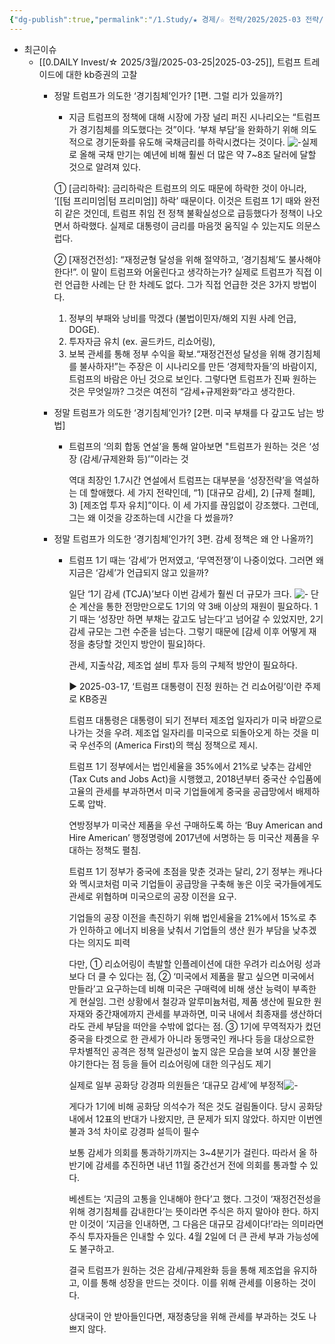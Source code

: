 ```yaml
---
{"dg-publish":true,"permalink":"/1.Study/★ 경제/☆ 전략/2025/2025-03 전략/","created":"2025-03-25T13:58:51.731+09:00","updated":"2025-06-03T20:07:19.573+09:00"}
---
```



- 최근이슈
	- [[0.DAILY Invest/☆ 2025/3월/2025-03-25\|2025-03-25]], 트럼프 트레이드에 대한 kb증권의 고찰
		- 정말 트럼프가 의도한 ‘경기침체’인가? [1편. 그럴 리가 있을까?]
			- 지금 트럼프의 정책에 대해 시장에 가장 널리 퍼진 시나리오는 “트럼프가 경기침체를 의도했다는 것”이다. ‘부채 부담’을 완화하기 위해 의도적으로 경기둔화를 유도해 국채금리를 하락시켰다는 것이다. ![-](/img/user/attachments/Pasted%20image%2020250325143702.png)실제로 올해 국채 만기는 예년에 비해 훨씬 더 많은 약 7~8조 달러에 달할 것으로 알려져 있다.
		  
		  ① [금리하락]: 금리하락은 트럼프의 의도 때문에 하락한 것이 아니라, ‘[[텀 프리미엄\|텀 프리미엄]] 하락’ 때문이다. 이것은 트럼프 1기 때와 완전히 같은 것인데, 트럼프 취임 전 정책 불확실성으로 급등했다가 정책이 나오면서 하락했다. 실제로 대통령이 금리를 마음껏 움직일 수 있는지도 의문스럽다.
		  
		  ② [재정건전성]: “재정균형 달성을 위해 절약하고, ‘경기침체’도 불사해야 한다!”. 이 말이 트럼프와 어울린다고 생각하는가? 실제로 트럼프가 직접 이런 언급한 사례는 단 한 차례도 없다. 그가 직접 언급한 것은 3가지 방법이다. 
		  1) 정부의 부패와 낭비를 막겠다 (불법이민자/해외 지원 사례 언급, DOGE). 
		  2) 투자자금 유치 (ex. 골드카드, 리쇼어링), 
	      3) 보복 관세를 통해 정부 수익을 확보.“재정건전성 달성을 위해 경기침체를 불사하자!”는 주장은 이 시나리오를 만든 ‘경제학자들’의 바람이지, 트럼프의 바람은 아닌 것으로 보인다. 그렇다면 트럼프가 진짜 원하는 것은 무엇일까? 그것은 여전히 “감세+규제완화“라고 생각한다.
	         
		 - 정말 트럼프가 의도한 ‘경기침체’인가? [2편. 미국 부채를 다 갚고도 남는 방법]
			 - 트럼프의 ‘의회 합동 연설’을 통해 알아보면 "트럼프가 원하는 것은 ‘성장 (감세/규제완화 등)’”이라는 것
			   
			   역대 최장인 1.7시간 연설에서 트럼프는 대부분을 ‘성장전략’을 역설하는 데 할애했다. 세 가지 전략인데, “1) [대규모 감세], 2) [규제 철폐], 3) [제조업 투자 유치]”이다. 이 세 가지를 끊임없이 강조했다. 그런데, 그는 왜 이것을 강조하는데 시간을 다 썼을까?
			   
		- 정말 트럼프가 의도한 ‘경기침체’인가?[ 3편. 감세 정책은 왜 안 나올까?]
			- 트럼프 1기 때는 ‘감세’가 먼저였고, ‘무역전쟁’이 나중이었다. 그러면 왜 지금은 ‘감세’가 언급되지 않고 있을까?
			  
			  일단 ‘1기 감세 (TCJA)’보다 이번 감세가 훨씬 더 규모가 크다.
			  ![-](/img/user/attachments/Pasted%20image%2020250325151804.png)
			  단순 계산을 통한 전망만으로도 1기의 약 3배 이상의 재원이 필요하다. 1기 때는 ‘성장만 하면 부채는 갚고도 남는다’고 넘어갈  수 있었지만, 2기 감세 규모는 그런 수준을 넘는다. 그렇기 때문에 [감세 이후 어떻게 재정을 충당할 것인지 방안이 필요]하다.
			  
			  관세, 지출삭감, 제조업 설비 투자 등의 구체적 방안이 필요하다.
			  
			  ▶ 2025-03-17, ‘트럼프 대통령이 진정 원하는 건 리쇼어링’이란 주제로 KB증권
			  
			  트럼프 대통령은 대통령이 되기 전부터 제조업 일자리가 미국 바깥으로 나가는 것을 우려. 제조업 일자리를 미국으로 되돌아오게 하는 것을 미국 우선주의 (America First)의 핵심 정책으로 제시. 
			  
			  트럼프 1기 정부에서는 법인세율을 35%에서 21%로 낮추는 감세안 (Tax Cuts and Jobs Act)을 시행했고, 2018년부터 중국산 수입품에 고율의 관세를 부과하면서 미국 기업들에게 중국을 공급망에서 배제하도록 압박. 
			  
			  연방정부가 미국산 제품을 우선 구매하도록 하는 ‘Buy American and Hire American’ 행정명령에 2017년에 서명하는 등 미국산 제품을 우대하는 정책도 펼침. 
			  
			  트럼프 1기 정부가 중국에 초점을 맞춘 것과는 달리, 2기 정부는 캐나다와 멕시코처럼 미국 기업들이 공급망을 구축해 놓은 이웃 국가들에게도 관세로 위협하며 미국으로의 공장 이전을 요구. 
			  
			  기업들의 공장 이전을 촉진하기 위해 법인세율을 21%에서 15%로 추가 인하하고 에너지 비용을 낮춰서 기업들의 생산 원가 부담을 낮추겠다는 의지도 피력 
			  
			  다만, ① 리쇼어링이 촉발할 인플레이션에 대한 우려가 리쇼어링 성과보다 더 클 수 있다는 점,  ② ‘미국에서 제품을 팔고 싶으면 미국에서 만들라’고 요구하는데 비해 미국은 구매력에 비해 생산 능력이 부족한 게 현실임. 그런 상황에서 철강과 알루미늄처럼, 제품 생산에 필요한 원자재와 중간재에까지 관세를 부과하면, 미국 내에서 최종재를 생산하더라도 관세 부담을 떠안을 수밖에 없다는 점. ③ 1기에 무역적자가 컸던 중국을 타겟으로 한 관세가 아니라 동맹국인 캐나다 등을 대상으로한 무차별적인 공격은 정책 일관성이 높지 않은 모습을 보여 시장 불안을 야기한다는 점 등을 들어 리쇼어링에 대한 의구심도 제기
			  
			  실제로 일부 공화당 강경파 의원들은 ‘대규모 감세’에 부정적![-](/img/user/attachments/Pasted%20image%2020250325152227.png)
			  
			  게다가 1기에 비해 공화당 의석수가 적은 것도 걸림돌이다. 당시 공화당 내에서 12표의 반대가 나왔지만, 큰 문제가 되지 않았다. 하지만 이번엔 불과 3석 차이로 강경파 설득이 필수
			  
			  보통 감세가 의회를 통과하기까지는 3~4분기가 걸린다. 따라서 올 하반기에 감세를 추진하면 내년 11월 중간선거 전에 의회를 통과할 수 있다.
			  
			  베센트는 ‘지금의 고통을 인내해야 한다’고 했다. 그것이 ‘재정건전성을 위해 경기침체를 감내한다’는 뜻이라면 주식은 하지 말아야 한다. 하지만 이것이 ‘지금을 인내하면, 그 다음은 대규모 감세이다!’라는 의미라면 주식 투자자들은 인내할 수 있다. 4월 2일에 더 큰 관세 부과 가능성에도 불구하고.
			  
			  결국 트럼프가 원하는 것은 감세/규제완화 등을 통해 제조업을 유지하고, 이를 통해 성장을 만드는 것이다. 이를 위해 관세를 이용하는 것이다. 
			  
			  상대국이 안 받아들인다면, 재정충당을 위해 관세를 부과하는 것도 나쁘지 않다.
